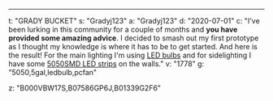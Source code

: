 ---
t: "GRADY BUCKET"
s: "Gradyj123"
a: "Gradyj123"
d: "2020-07-01"
c: "I've been lurking in this community for a couple of months and <strong>you have provided some amazing advice</strong>. I decided to smash out my first prototype as I thought my knowledge is where it has to be to get started. And here is the result! For the main lighting I'm using <a href='https://www.amazon.com/dp/B07586GP6J/ref=as_li_ss_tl?&th=1&psc=1&linkCode=ll1&tag=spacbuck-20&linkId=62c409c1d33beb3e8569c1e69bb2612c'>LED bulbs</a> and for sidelighting I have some <a href='https://www.amazon.com/LEDMO-Flexible-Daylight-Waterproof-brightness/dp/B01339G2F6/ref=as_li_ss_tl?dchild=1&keywords=5630&qid=1593733045&sr=8-4&linkCode=ll1&tag=spacbuck-20&linkId=7cfee9f862865424eb172e577233ebea'>5050SMD LED strips</a> on the walls."
v: "1778"
g: "5050,5gal,ledbulb,pcfan"

z: "B000VBW17S,B07586GP6J,B01339G2F6"
